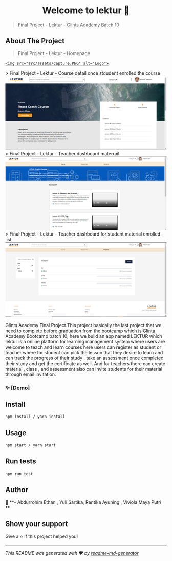 <h1 align="center">Welcome to lektur 👋</h1>

> Final Project - Lektur - Glints Academy Batch 10

## About The Project

> Final Project - Lektur - Homepage
> <a href="#">

    <img src="src/assets/Capture.PNG" alt="Logo">

  </a>
> Final Project - Lektur - Course detail once stdudent enrolled the course
<a href="#">
    <img src="src/assets/Course_detail.PNG" alt="Logo">
  </a>
> Final Project - Lektur - Teacher dashboard materrail
<a href="#">
    <img src="src/assets/teacher-dashboard-material.PNG" alt="Logo">
  </a>
> Final Project - Lektur - Teacher dashboard for student material enrolled list
  <a href="#">
    <img src="src/assets/teacher-dashboard-for-student-material-enrolled-list.PNG" alt="Logo">
  </a>

Glints Academy Final Project.This project basically the last project that we need to complete before graduation from the bootcamp which is Glinta Academy Bootcamp batch 10, here we build an app named LEKTUR which lektur is a online platform for learning management system where users are welcome to teach and learn courses here users can register as student or teacher where for student can pick the lesson that they desire to learn and can track the progress of their study , take an assessment once completed their study and get the certificate as well. And for teachers there can create material , class , and assessment also can invite students for their material through email invitation.

### ✨ [Demo]

## Install

```sh
npm install / yarn install
```

## Usage

```sh
npm start / yarn start
```

## Run tests

```sh
npm run test
```

## Author

👤 **- Abdurrohim Ethan , Yuli Sartika, Rantika Ayuning , Viviola Maya Putri **

## Show your support

Give a ⭐️ if this project helped you!

---

_This README was generated with ❤️ by [readme-md-generator](https://github.com/kefranabg/readme-md-generator)_
